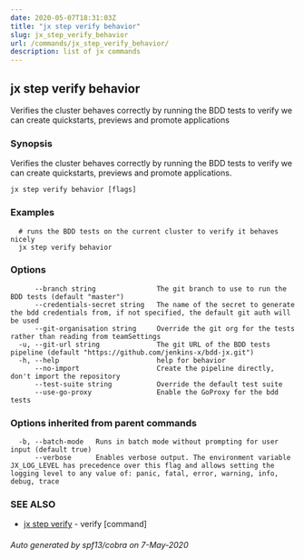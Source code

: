 ```yaml
---
date: 2020-05-07T18:31:03Z
title: "jx step verify behavior"
slug: jx_step_verify_behavior
url: /commands/jx_step_verify_behavior/
description: list of jx commands
---
```

## jx step verify behavior

Verifies the cluster behaves correctly by running the BDD tests to verify we can create quickstarts, previews and promote applications

### Synopsis

Verifies the cluster behaves correctly by running the BDD tests to verify we can create quickstarts, previews and promote applications.

```
jx step verify behavior [flags]
```

### Examples

```
  # runs the BDD tests on the current cluster to verify it behaves nicely
  jx step verify behavior
```

### Options

```
      --branch string               The git branch to use to run the BDD tests (default "master")
      --credentials-secret string   The name of the secret to generate the bdd credentials from, if not specified, the default git auth will be used
      --git-organisation string     Override the git org for the tests rather than reading from teamSettings
  -u, --git-url string              The git URL of the BDD tests pipeline (default "https://github.com/jenkins-x/bdd-jx.git")
  -h, --help                        help for behavior
      --no-import                   Create the pipeline directly, don't import the repository
      --test-suite string           Override the default test suite 
      --use-go-proxy                Enable the GoProxy for the bdd tests
```

### Options inherited from parent commands

```
  -b, --batch-mode   Runs in batch mode without prompting for user input (default true)
      --verbose      Enables verbose output. The environment variable JX_LOG_LEVEL has precedence over this flag and allows setting the logging level to any value of: panic, fatal, error, warning, info, debug, trace
```

### SEE ALSO

* [jx step verify](/commands/jx_step_verify/)	 - verify [command]

###### Auto generated by spf13/cobra on 7-May-2020
